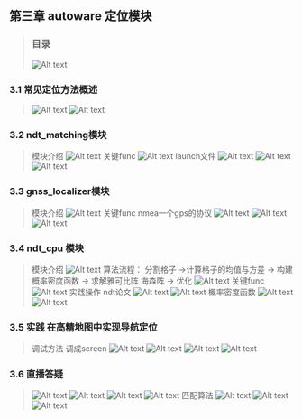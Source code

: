 ## 第三章 autoware 定位模块
> ### 目录
> ![Alt text](image.png)

### 3.1 常见定位方法概述
> ![Alt text](image-1.png)
> ![Alt text](image-2.png)

### 3.2 ndt_matching模块
> 模块介绍
> ![Alt text](image-3.png)
> 关键func
> ![Alt text](image-4.png)
> launch文件
> ![Alt text](image-5.png)
> ![Alt text](image-6.png)
> ![Alt text](image-7.png)

### 3.3 gnss_localizer模块
> 模块介绍
> ![Alt text](image-8.png)
> 关键func nmea一个gps的协议
> ![Alt text](image-9.png)
> ![Alt text](image-10.png)
> ![Alt text](image-11.png)

### 3.4 ndt_cpu 模块
> 模块介绍
> ![Alt text](image-12.png)
> 算法流程： 分割格子 ->计算格子的均值与方差 -> 构建概率密度函数 -> 求解雅可比阵 海森阵 -> 优化
> ![Alt text](image-13.png)
> 关键func
> ![Alt text](image-14.png)
> 实践操作
> ndt论文
> ![Alt text](image-15.png)
> ![Alt text](image-16.png)
> 概率密度函数
> ![Alt text](image-17.png)
> ![Alt text](image-18.png)

### 3.5 实践 在高精地图中实现导航定位
> 调试方法 调成screen
> ![Alt text](image-19.png)
> ![Alt text](image-20.png)
> ![Alt text](image-21.png)
> ![Alt text](image-22.png)

### 3.6 直播答疑
> ![Alt text](image-23.png)
> ![Alt text](image-24.png)
> ![Alt text](image-25.png)
> ![Alt text](image-26.png)
> 匹配算法
> ![Alt text](image-27.png)
> ![Alt text](image-28.png)
> ![Alt text](image-29.png)